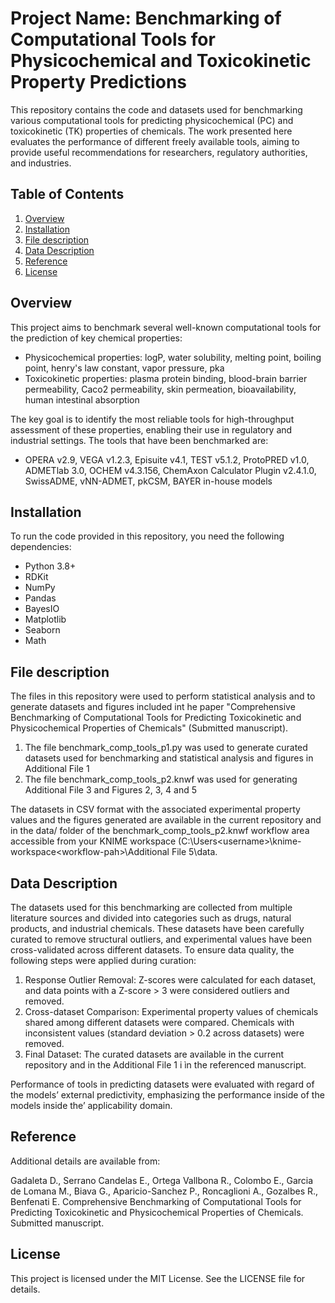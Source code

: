 # Project Name: Benchmarking of Computational Tools for Physicochemical and Toxicokinetic Property Predictions

This repository contains the code and datasets used for benchmarking various computational tools for predicting physicochemical (PC) and toxicokinetic (TK) properties of chemicals. The work presented here evaluates the performance of different freely available tools, aiming to provide useful recommendations for researchers, regulatory authorities, and industries.

## Table of Contents
1. [Overview](#overview)
2. [Installation](#installation)
3. [File description](#file-description)
4. [Data Description](#data-description)
5. [Reference](#reference)
6. [License](#license)

## Overview
This project aims to benchmark several well-known computational tools for the prediction of key chemical properties:
- Physicochemical properties: logP, water solubility, melting point, boiling point, henry's law constant, vapor pressure, pka
- Toxicokinetic properties: plasma protein binding, blood-brain barrier permeability, Caco2 permeability, skin permeation, bioavailability, human intestinal absorption

The key goal is to identify the most reliable tools for high-throughput assessment of these properties, enabling their use in regulatory and industrial settings. The tools that have been benchmarked are:
- OPERA v2.9, VEGA v1.2.3, Episuite v4.1, TEST v5.1.2, ProtoPRED v1.0, ADMETlab 3.0, OCHEM v4.3.156, ChemAxon Calculator Plugin v2.4.1.0, SwissADME, vNN-ADMET, pkCSM, BAYER in-house models

## Installation
To run the code provided in this repository, you need the following dependencies:

- Python 3.8+
- RDKit
- NumPy
- Pandas
- BayesIO
- Matplotlib
- Seaborn
- Math

## File description
The files in this repository were used to perform statistical analysis and to generate datasets and figures included int he paper "Comprehensive Benchmarking of Computational Tools for Predicting Toxicokinetic and Physicochemical Properties of Chemicals" (Submitted manuscript).

1. The file benchmark_comp_tools_p1.py was used to generate curated datasets used for benchmarking and statistical analysis and figures in Additional File 1
2. The file benchmark_comp_tools_p2.knwf was used for generating Additional File 3 and Figures 2, 3, 4 and 5
   
The datasets in CSV format with the associated experimental property values and the figures generated are available in the current repository and in the data/ folder of the benchmark_comp_tools_p2.knwf workflow area accessible from your KNIME workspace (C:\Users\<username>\knime-workspace\<workflow-pah>\Additional File 5\data.

## Data Description
The datasets used for this benchmarking are collected from multiple literature sources and divided into categories such as drugs, natural products, and industrial chemicals. These datasets have been carefully curated to remove structural outliers, and experimental values have been cross-validated across different datasets.
To ensure data quality, the following steps were applied during curation:

1. Response Outlier Removal: Z-scores were calculated for each dataset, and data points with a Z-score > 3 were considered outliers and removed.
2. Cross-dataset Comparison: Experimental property values of chemicals shared among different datasets were compared. Chemicals with inconsistent values (standard deviation > 0.2 across datasets) were removed.
3. Final Dataset: The curated datasets are available in the current repository and in the Additional File 1 i ìn the referenced manuscript.

Performance of tools in predicting datasets were evaluated with regard of the models’ external predictivity, emphasizing the performance inside of the models inside the’ applicability domain.

## Reference
Additional details are available from:

Gadaleta D., Serrano Candelas E., Ortega Vallbona R., Colombo E., Garcia de Lomana M., Biava G., Aparicio-Sanchez P., Roncaglioni A., Gozalbes R., Benfenati E. Comprehensive Benchmarking of Computational Tools for Predicting Toxicokinetic and Physicochemical Properties of Chemicals. Submitted manuscript.

## License
This project is licensed under the MIT License. See the LICENSE file for details.

